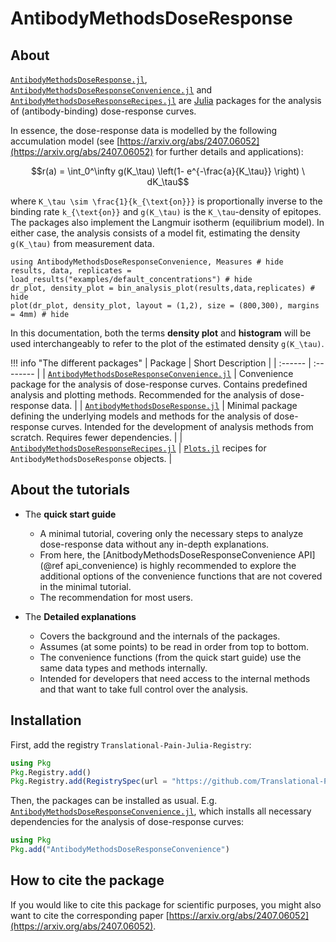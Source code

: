# AntibodyMethodsDoseResponse

## About

[`AntibodyMethodsDoseResponse.jl`](https://github.com/Translational-Pain-Research/AntibodyMethodsDoseResponse.jl), [`AntibodyMethodsDoseResponseConvenience.jl`](https://github.com/Translational-Pain-Research/AntibodyMethodsDoseResponseConvenience.jl) and [`AntibodyMethodsDoseResponseRecipes.jl`](https://github.com/Translational-Pain-Research/AntibodyMethodsDoseResponseRecipes.jl) are [Julia](https://julialang.org/) packages for the analysis of (antibody-binding) dose-response curves.

In essence, the dose-response data is modelled by the following accumulation model (see [https://arxiv.org/abs/2407.06052](https://arxiv.org/abs/2407.06052) for further details and applications):
```math
r(a) = \int_0^\infty g(K_\tau) \left(1- e^{-\frac{a}{K_\tau}} \right) \ dK_\tau
```
where ``K_\tau \sim \frac{1}{k_{\text{on}}}`` is proportionally inverse to the binding rate ``k_{\text{on}}`` and ``g(K_\tau)`` is the ``K_\tau``-density of epitopes. The packages also implement the Langmuir isotherm (equilibrium model). In either case, the analysis consists of a model fit, estimating the density ``g(K_\tau)`` from measurement data.

```@example index
using AntibodyMethodsDoseResponseConvenience, Measures # hide
results, data, replicates =  load_results("examples/default_concentrations") # hide
dr_plot, density_plot = bin_analysis_plot(results,data,replicates) # hide
plot(dr_plot, density_plot, layout = (1,2), size = (800,300), margins = 4mm) # hide
```

In this documentation, both the terms **density plot** and **histogram** will be used interchangeably to refer to the plot of the estimated density ``g(K_\tau)``.

!!! info "The different packages"
    | Package | Short Description |
    | :------ | :-------- |
    | [`AntibodyMethodsDoseResponseConvenience.jl`](https://github.com/Translational-Pain-Research/AntibodyMethodsDoseResponseConvenience.jl) | Convenience package for the analysis of dose-response curves. Contains predefined analysis and plotting methods. Recommended for the analysis of dose-response data. |
    | [`AntibodyMethodsDoseResponse.jl`](https://github.com/Translational-Pain-Research/AntibodyMethodsDoseResponse.jl) | Minimal package defining the underlying models and methods for the analysis of dose-response curves. Intended for the development of analysis methods from scratch. Requires fewer dependencies. |
    | [`AntibodyMethodsDoseResponseRecipes.jl`](https://github.com/Translational-Pain-Research/AntibodyMethodsDoseResponseRecipes.jl) |  [`Plots.jl`](https://docs.juliaplots.org/stable/) recipes for `AntibodyMethodsDoseResponse` objects. |



## About the tutorials

* The **quick start guide** 
    + A minimal tutorial, covering only the necessary steps to analyze dose-response data without any in-depth explanations. 
    + From here, the [AnitbodyMethodsDoseResponseConvenience API](@ref api_convenience) is highly recommended to explore the additional options of the convenience functions that are not covered in the minimal tutorial.
    + The recommendation for most users.

* The **Detailed explanations**
    + Covers the background and the internals of the packages.
    + Assumes (at some points) to be read in order from top to bottom.
    + The convenience functions (from the quick start guide) use the same data types and methods internally.
    + Intended for developers that need access to the internal methods and that want to take full control over the analysis.

## Installation

First, add the registry `Translational-Pain-Julia-Registry`:

```julia
using Pkg
Pkg.Registry.add()
Pkg.Registry.add(RegistrySpec(url = "https://github.com/Translational-Pain-Research/Translational-Pain-Julia-Registry"))
```

Then, the packages can be installed as usual. E.g. [`AntibodyMethodsDoseResponseConvenience.jl`](https://github.com/Translational-Pain-Research/AntibodyMethodsDoseResponseConvenience.jl), which installs all necessary dependencies for the analysis of dose-response curves:

```julia
using Pkg
Pkg.add("AntibodyMethodsDoseResponseConvenience")
```

## How to cite the package

If you would like to cite this package for scientific purposes, you might also want to cite the corresponding paper [https://arxiv.org/abs/2407.06052](https://arxiv.org/abs/2407.06052).
